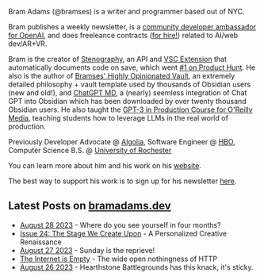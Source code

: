 Bram Adams (@bramses) is a writer and programmer based out of NYC. 

Bram publishes a weekly newsletter, is a [community developer ambassador for OpenAI](https://platform.openai.com/ambassadors), and does freeleance contracts ([for hire!](https://www.bramadams.dev/consulting/)) related to AI/web dev/AR+VR. 

Bram is the creator of [Stenography](https://stenography.dev), an API and [VSC Extension](https://marketplace.visualstudio.com/items?itemName=Stenography.stenography) that automatically documents code on save, which went [#1 on Product Hunt](https://www.producthunt.com/products/stenography#stenography). He also is the author of [Bramses' Highly Opinionated Vault](https://github.com/bramses/bramses-highly-opinionated-vault-2023), an extremely detailed philosophy + vault template used by thousands of Obsidian users (new and old!), and [ChatGPT MD](https://github.com/bramses/chatgpt-md), a (nearly) seemless integration of Chat GPT into Obsidian which has been downloaded by over twenty thousand Obsidian users. He also taught the [GPT-3 in Production Course for O'Reilly Media](https://www.oreilly.com/live-events/gpt-3-in-production/0636920065944/0636920071443/), teaching students how to leverage LLMs in the real world of production.

Previously Developer Advocate @ [Algolia](https://www.algolia.com/), Software Engineer @ [HBO](https://www.hbo.com/), Computer Science B.S. @ [University of Rochester](https://rochester.edu/)

You can learn more about him and his work on his [website](https://www.bramadams.dev/about/). 

The best way to support his work is to sign up for his newsletter [here](https://www.bramadams.dev/#/portal/).


## Latest Posts on [bramadams.dev](https://www.bramadams.dev/)

<!--START_SECTION:feed-->
* [August 28 2023](https:&#x2F;&#x2F;www.bramadams.dev&#x2F;august-28-2023&#x2F;) - Where do you see yourself in four months?
* [Issue 24: The Stage We Create Upon](https:&#x2F;&#x2F;www.bramadams.dev&#x2F;202308272210&#x2F;) - A Personalized Creative Renaissance
* [August 27 2023](https:&#x2F;&#x2F;www.bramadams.dev&#x2F;august-27-2023&#x2F;) - Sunday is the reprieve!
* [The Internet is Empty](https:&#x2F;&#x2F;www.bramadams.dev&#x2F;the-internet-is-empty&#x2F;) - The wide open nothingness of HTTP
* [August 26 2023](https:&#x2F;&#x2F;www.bramadams.dev&#x2F;august-26-2023&#x2F;) - Hearthstone Battlegrounds has this knack, it&#39;s sticky.
<!--END_SECTION:feed-->
